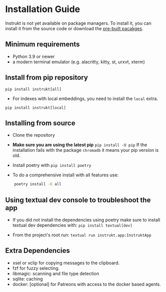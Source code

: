 # Installation Guide

Instrukt is not yet available on package managers. To install it, you can install it from the source code or download the [pre-built pacakges](https://github.com/blob42/Instrukt/releases).

## Minimum requirements

- Python 3.9 or newer
- a modern terminal emulator (e.g. alacritty, kitty, st, urxvt, xterm)

## Install from pip repository

`pip install instrukt[all]`

- For indexes with local embeddings, you need to install the `local` extra.

`pip install instrukt[local]`

## Installing from source

- Clone the repository

- **Make sure you are using the latest pip** `pip install -U pip`
If the installation fails with the package `chromadb` it means
your pip version is old.

- Install poetry with `pip install poetry`
- To do a comprehensive install with all features use:

```sh
    poetry install -E all
```

## Using textual dev console to troubleshoot the app

- If you did not install the dependencies using poetry make sure to install textual dev
  dependencies with: `pip install textual[dev]`

- From the project's root run: `textual run instrukt.app:InstruktApp`

## Extra Dependencies
- xsel or xclip for copying messages to the clipboard.
- fzf for fuzzy selecting.
- libmagic: scanning and file type detection
- sqlite: caching
- docker: [optional] for Patreons with access to the docker based agents.

